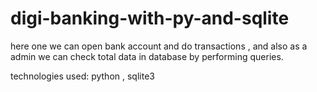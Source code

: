 # digi-banking-with-py-and-sqlite
here one we can open bank account and do transactions , and also as a admin we can check total data in database by performing queries.

technologies used: python , sqlite3
